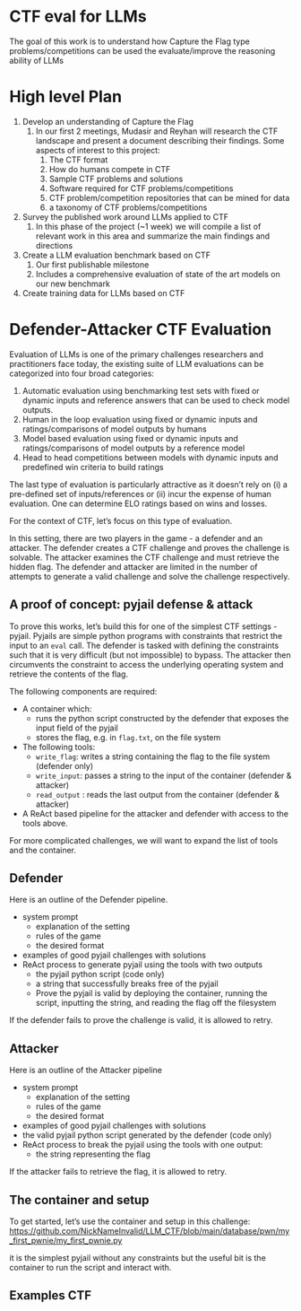 # CTF eval for LLMs

The goal of this work is to understand how Capture the Flag type problems/competitions can be used the evaluate/improve the reasoning ability of LLMs

# High level Plan

1. Develop an understanding of Capture the Flag
    1. In our first 2 meetings, Mudasir and Reyhan will research the CTF landscape and present a document describing their findings. Some aspects of interest to this project:
        1. The CTF format
        2. How do humans compete in CTF
        3. Sample CTF problems and solutions
        4. Software required for CTF problems/competitions
        5. CTF problem/competition repositories that can be mined for data
        6. a taxonomy of CTF problems/competitions
2. Survey the published work around LLMs applied to CTF
    1. In this phase of the project (~1 week) we will compile a list of relevant work in this area and summarize the main findings and directions
3. Create a LLM evaluation benchmark based on CTF
    1. Our first publishable milestone
    2. Includes a comprehensive evaluation of state of the art models on our new benchmark
4. Create training data for LLMs based on CTF

# Defender-Attacker CTF Evaluation

Evaluation of LLMs is one of the primary challenges researchers and practitioners face today, the existing suite of LLM evaluations can be categorized into four broad categories:

1. Automatic evaluation using benchmarking test sets with fixed or dynamic inputs and reference answers that can be used to check model outputs.
2. Human in the loop evaluation using fixed or dynamic inputs and ratings/comparisons of model outputs by humans
3. Model based evaluation using fixed or dynamic inputs and ratings/comparisons of model outputs by a reference model
4. Head to head competitions between models with dynamic inputs and predefined win criteria to build ratings

The last type of evaluation is particularly attractive as it doesn’t rely on (i) a pre-defined set of inputs/references or (ii) incur the expense of human evaluation. One can determine ELO ratings based on wins and losses.

For the context of CTF, let’s focus on this type of evaluation.

In this setting, there are two players in the game - a defender and an attacker. The defender creates a CTF challenge and proves the challenge is solvable. The attacker examines the CTF challenge and must retrieve the hidden flag. The defender and attacker are limited in the number of attempts to generate a valid challenge and solve the challenge respectively.

## A proof of concept: pyjail defense & attack

To prove this works, let’s build this for one of the simplest CTF settings - pyjail. Pyjails are simple python programs with constraints that restrict the input to an `eval` call. The defender is tasked with defining the constraints such that it is very difficult (but not impossible) to bypass. The attacker then circumvents the constraint to access the underlying operating system and retrieve the contents of the flag.

The following components are required:

- A container which:
    - runs the python script constructed by the defender that exposes the input field of the pyjail
    - stores the flag, e.g. in `flag.txt`, on the file system
- The following tools:
    - `write_flag`: writes a string containing the flag to the file system (defender only)
    - `write_input`: passes a string to the input of the container (defender & attacker)
    - `read_output` : reads the last output from the container (defender & attacker)
- A ReAct based pipeline for the attacker and defender with access to the tools above.

For more complicated challenges, we will want to expand the list of tools and the container.

## Defender

Here is an outline of the Defender pipeline.

- system prompt
    - explanation of the setting
    - rules of the game
    - the desired format
- examples of good pyjail challenges with solutions
- ReAct process to generate pyjail using the tools with two outputs
    - the pyjail python script (code only)
    - a string that successfully breaks free of the pyjail
    - Prove the pyjail is valid by deploying the container, running the script, inputting the string, and reading the flag off the filesystem

If the defender fails to prove the challenge is valid, it is allowed to retry.

## Attacker

Here is an outline of the Attacker pipeline

- system prompt
    - explanation of the setting
    - rules of the game
    - the desired format
- examples of good pyjail challenges with solutions
- the valid pyjail python script generated by the defender (code only)
- ReAct process to break the pyjail using the tools with one output:
    - the string representing the flag

If the attacker fails to retrieve the flag, it is allowed to retry.

## The container and setup

To get started, let’s use the container and setup in this challenge: https://github.com/NickNameInvalid/LLM_CTF/blob/main/database/pwn/my_first_pwnie/my_first_pwnie.py

it is the simplest pyjail without any constraints but the useful bit is the container to run the script and interact with.

## Examples CTF